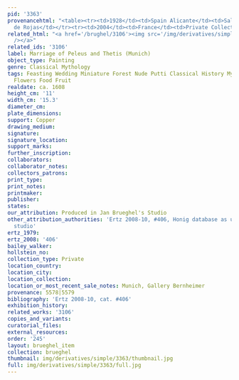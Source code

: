 ```yaml
---
pid: '3363'
provenancehtml: "<table><tr><td>1928</td><td>Spain Alicante</td><td>Sale to Don Alfonso
  de Rojas</td></tr><tr><td>2004</td><td>France</td><td>Private Collection</td></tr></table>"
related_html: "<a href='/brughel/3106'><img src='/img/derivatives/simple/3106/thumbnail.jpg'
  /></a>"
related_ids: '3106'
label: Marriage of Peleus and Thetis (Munich)
object_type: Painting
genre: Classical Mythology
tags: Feasting Wedding Miniature Forest Nude Putti Classical History Mythological
  Flowers Food Fruit
realdate: ca. 1608
height_cm: '11'
width_cm: '15.3'
diameter_cm:
plate_dimensions:
support: Copper
drawing_medium:
signature:
signature_location:
support_marks:
further_inscription:
collaborators:
collaborator_notes:
collectors_patrons:
print_type:
print_notes:
printmaker:
publisher:
states:
our_attribution: Produced in Jan Brueghel's Studio
other_attribution_authorities: 'Ertz 2008-10, #406, Honig database as uncertain, possibly
  studio'
ertz_1979:
ertz_2008: '406'
bailey_walker:
hollstein_no:
collection_type: Private
location_country:
location_city:
location_collection:
location_or_most_recent_sale_notes: Munich, Gallery Bernheimer
provenance: 5578|5579
bibliography: 'Ertz 2008-10, cat. #406'
exhibition_history:
related_works: '3106'
copies_and_variants:
curatorial_files:
external_resources:
order: '245'
layout: brueghel_item
collection: brueghel
thumbnail: img/derivatives/simple/3363/thumbnail.jpg
full: img/derivatives/simple/3363/full.jpg
---
```

